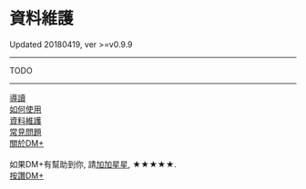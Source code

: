# 資料維護
Updated 20180419, ver >=v0.9.9

---
TODO


---
[導讀](../guide.md)<br/>
[如何使用](how2use.md)<br/>
[資料維護](data_maintenance.md)<br/>
[常見問題](faq.md)<br/>
[關於DM+](about.md)<br/>
<br/>
如果DM+有幫助到你, 請[加加星星](https://play.google.com/store/apps/details?id=com.colaorange.dailymoney), ★★★★★.<br/>
[按讚DM+](https://www.facebook.com/co.daily.money)